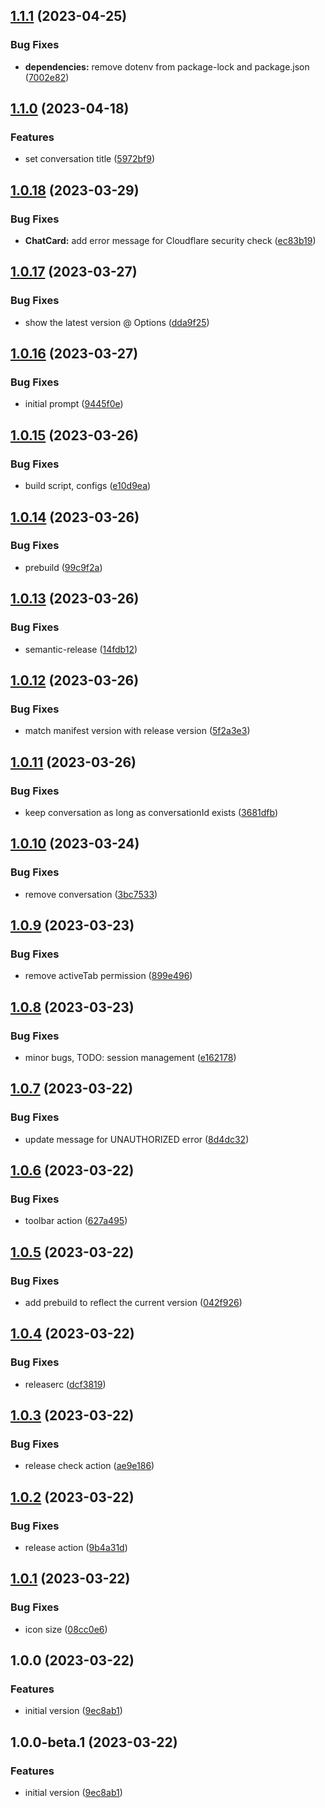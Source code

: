 ## [1.1.1](https://github.com/entelecheia/entelecheia-lecture-bot/compare/v1.1.0...v1.1.1) (2023-04-25)


### Bug Fixes

* **dependencies:** remove dotenv from package-lock and package.json ([7002e82](https://github.com/entelecheia/entelecheia-lecture-bot/commit/7002e8214e11a0a5fc0eaf6eeef78160d1a94784))

## [1.1.0](https://github.com/entelecheia/entelecheia-lecture-bot/compare/v1.0.18...v1.1.0) (2023-04-18)


### Features

* set conversation title ([5972bf9](https://github.com/entelecheia/entelecheia-lecture-bot/commit/5972bf9e3e8438337635ffcd8972f2f0fc69b710))

## [1.0.18](https://github.com/entelecheia/entelecheia-lecture-bot/compare/v1.0.17...v1.0.18) (2023-03-29)


### Bug Fixes

* **ChatCard:** add error message for Cloudflare security check ([ec83b19](https://github.com/entelecheia/entelecheia-lecture-bot/commit/ec83b198981fe788f5236dfa6ce8839af967f738))

## [1.0.17](https://github.com/entelecheia/entelecheia-lecture-bot/compare/v1.0.16...v1.0.17) (2023-03-27)


### Bug Fixes

* show the latest version @ Options ([dda9f25](https://github.com/entelecheia/entelecheia-lecture-bot/commit/dda9f250e1af97ed4c93c8e0edba94ce9fc67fb2))

## [1.0.16](https://github.com/entelecheia/entelecheia-lecture-bot/compare/v1.0.15...v1.0.16) (2023-03-27)


### Bug Fixes

* initial prompt ([9445f0e](https://github.com/entelecheia/entelecheia-lecture-bot/commit/9445f0e5b3308a5d368b8ffb580a0f2fe17d6dac))

## [1.0.15](https://github.com/entelecheia/entelecheia-lecture-bot/compare/v1.0.14...v1.0.15) (2023-03-26)


### Bug Fixes

* build script, configs ([e10d9ea](https://github.com/entelecheia/entelecheia-lecture-bot/commit/e10d9ea35e9b159cf50181805f3d0de59ffb1387))

## [1.0.14](https://github.com/entelecheia/entelecheia-lecture-bot/compare/v1.0.13...v1.0.14) (2023-03-26)


### Bug Fixes

* prebuild ([99c9f2a](https://github.com/entelecheia/entelecheia-lecture-bot/commit/99c9f2a5d8109f591b58bd6b0770f2bf2eca3640))

## [1.0.13](https://github.com/entelecheia/entelecheia-lecture-bot/compare/v1.0.12...v1.0.13) (2023-03-26)


### Bug Fixes

* semantic-release ([14fdb12](https://github.com/entelecheia/entelecheia-lecture-bot/commit/14fdb12b4cda229263198efb81bd9b6449a7dd74))

## [1.0.12](https://github.com/entelecheia/entelecheia-lecture-bot/compare/v1.0.11...v1.0.12) (2023-03-26)


### Bug Fixes

* match manifest version with release version ([5f2a3e3](https://github.com/entelecheia/entelecheia-lecture-bot/commit/5f2a3e3a2b6a94b4b8735d9f7b18242879cae11e))

## [1.0.11](https://github.com/entelecheia/entelecheia-lecture-bot/compare/v1.0.10...v1.0.11) (2023-03-26)


### Bug Fixes

* keep conversation as long as conversationId exists ([3681dfb](https://github.com/entelecheia/entelecheia-lecture-bot/commit/3681dfb4a3d70c0b0d37f979a8534bf99a6ff0d1))

## [1.0.10](https://github.com/entelecheia/entelecheia-lecture-bot/compare/v1.0.9...v1.0.10) (2023-03-24)


### Bug Fixes

* remove conversation ([3bc7533](https://github.com/entelecheia/entelecheia-lecture-bot/commit/3bc75336eb693d6e614d03ebcdae1d7da3547d26))

## [1.0.9](https://github.com/entelecheia/entelecheia-lecture-bot/compare/v1.0.8...v1.0.9) (2023-03-23)


### Bug Fixes

* remove activeTab permission ([899e496](https://github.com/entelecheia/entelecheia-lecture-bot/commit/899e49610acfcfe3c10c7afc2dd72e9326e15e23))

## [1.0.8](https://github.com/entelecheia/entelecheia-lecture-bot/compare/v1.0.7...v1.0.8) (2023-03-23)


### Bug Fixes

* minor bugs, TODO: session management ([e162178](https://github.com/entelecheia/entelecheia-lecture-bot/commit/e16217854fd86d9f7297fa6f5837728362651bbf))

## [1.0.7](https://github.com/entelecheia/entelecheia-lecture-bot/compare/v1.0.6...v1.0.7) (2023-03-22)


### Bug Fixes

* update message for UNAUTHORIZED error ([8d4dc32](https://github.com/entelecheia/entelecheia-lecture-bot/commit/8d4dc3260b3ff768bc0a077408626b8f45c9ef41))

## [1.0.6](https://github.com/entelecheia/entelecheia-lecture-bot/compare/v1.0.5...v1.0.6) (2023-03-22)


### Bug Fixes

* toolbar action ([627a495](https://github.com/entelecheia/entelecheia-lecture-bot/commit/627a495e0f9ed16f80deb53f2bf79f350baee0fb))

## [1.0.5](https://github.com/entelecheia/entelecheia-lecture-bot/compare/v1.0.4...v1.0.5) (2023-03-22)


### Bug Fixes

* add prebuild to reflect the current version ([042f926](https://github.com/entelecheia/entelecheia-lecture-bot/commit/042f9269d9d33f5a0419a28b69620a5db1d2d12b))

## [1.0.4](https://github.com/entelecheia/entelecheia-lecture-bot/compare/v1.0.3...v1.0.4) (2023-03-22)


### Bug Fixes

* releaserc ([dcf3819](https://github.com/entelecheia/entelecheia-lecture-bot/commit/dcf38197fafe3e0572086eb3b39dd00db772a874))

## [1.0.3](https://github.com/entelecheia/entelecheia-lecture-bot/compare/v1.0.2...v1.0.3) (2023-03-22)


### Bug Fixes

* release check action ([ae9e186](https://github.com/entelecheia/entelecheia-lecture-bot/commit/ae9e18684ce5ee3a7f950020252481dbf3a075a1))

## [1.0.2](https://github.com/entelecheia/entelecheia-lecture-bot/compare/v1.0.1...v1.0.2) (2023-03-22)


### Bug Fixes

* release action ([9b4a31d](https://github.com/entelecheia/entelecheia-lecture-bot/commit/9b4a31d78f51fe98f995dd4486b183d687db5a16))

## [1.0.1](https://github.com/entelecheia/entelecheia-lecture-bot/compare/v1.0.0...v1.0.1) (2023-03-22)


### Bug Fixes

* icon size ([08cc0e6](https://github.com/entelecheia/entelecheia-lecture-bot/commit/08cc0e6708016e745547a8b5d565244ae0e365fd))

## 1.0.0 (2023-03-22)


### Features

* initial version ([9ec8ab1](https://github.com/entelecheia/entelecheia-lecture-bot/commit/9ec8ab1073c6c21c7e3338208d322e886eb1554b))

## 1.0.0-beta.1 (2023-03-22)


### Features

* initial version ([9ec8ab1](https://github.com/entelecheia/entelecheia-lecture-bot/commit/9ec8ab1073c6c21c7e3338208d322e886eb1554b))
